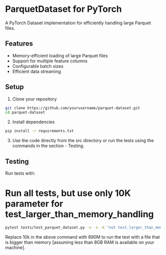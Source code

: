 # ParquetDataset for PyTorch

A PyTorch Dataset implementation for efficiently handling large Parquet files.

## Features
- Memory-efficient loading of large Parquet files
- Support for multiple feature columns
- Configurable batch sizes
- Efficient data streaming

## Setup

1. Clone your repository
```bash
git clone https://github.com/yourusername/parquet-dataset.git
cd parquet-dataset
```
2. Install dependencies
```bash
pip install -r requirements.txt
```
3. Use the code directly from the src directory or run the tests using the commands in the section - Testing.

## Testing
Run tests with:

# Run all tests, but use only 10K parameter for test_larger_than_memory_handling
```bash
pytest tests/test_parquet_dataset.py -v -s -k "not test_larger_than_memory_handling or 10K"
```

Replace 10k in the above command with 890M to run the test with a file that is bigger than memory [assuming less than 8GB RAM is available on your machine].